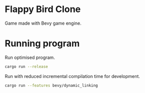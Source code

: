 # Flappy Bird Clone


Game made with Bevy game engine.




# Running program
Run optimised program.
```bash
cargo run --release
```

Run with reduced incremental compilation time for development.
```bash
cargo run --features bevy/dynamic_linking
```
